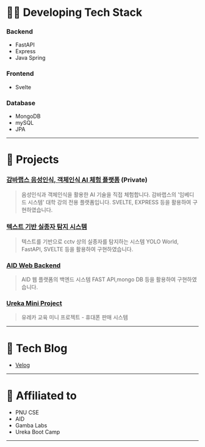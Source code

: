 # 👨‍💻 Developing Tech Stack

### **Backend**
- FastAPI 
- Express
- Java Spring 
  
### **Frontend**
- Svelte

### **Database**
- MongoDB
- mySQL
- JPA

---

# 📂 Projects

### **[감바랩스 음성인식, 객체인식 AI 체험 플랫폼](https://github.com/jmk445/gamba-trainer.git)** (Private)
> 음성인식과 객체인식을 활용한 AI 기술을 직접 체험합니다.
> 감바랩스의 '임베디드 시스템' 대학 강의 전용 플랫폼입니다.
> SVELTE, EXPRESS 등을 활용하여 구현하였습니다. 

### **[텍스트 기반 실종자 탐지 시스템](https://github.com/jmk445/missing-person-detector-backend.git)**
> 텍스트를 기반으로 cctv 상의 실종자를 탐지하는 시스템
> YOLO World, FastAPI, SVELTE 등을 활용하여 구현하였습니다.

### **[AID Web Backend](https://github.com/jmk445/AID_WEB.git)**
> AID 웹 플랫폼의 백엔드 시스템
> FAST API,mongo DB 등을 활용하여 구현하였습니다.

### **[Ureka Mini Project](https://github.com/jmk445/ureka-mini-project)**
> 유레카 교육 미니 프로젝트 - 휴대폰 판매 시스템

---

# 📝 Tech Blog
- [Velog](https://velog.io/@jmk445) 

---

# 🏫 Affiliated to
- PNU CSE
- AID
- Gamba Labs
- Ureka Boot Camp


---

<!--
**jmk445/jmk445** is a ✨ _special_ ✨ repository because its `README.md` (this file) appears on your GitHub profile.

Here are some ideas to get you started:

- 🔭 I’m currently working on ...
- 👯 I’m looking to collaborate on ...
- 🤔 I’m looking for help with ...
- 💬 Ask me about ...
- 📫 How to reach me: ...
- 😄 Pronouns: ...
- ⚡ Fun fact: ...
-->
